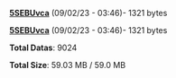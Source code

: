 [**5SEBUvca**](/data/5SEBUvca.txt) (09/02/23 - 03:46)- 1321 bytes

[**5SEBUvca**](/data/5SEBUvca.txt) (09/02/23 - 03:46)- 1321 bytes

**Total Datas**: 9024

**Total Size**: 59.03 MB / 59.0 MB